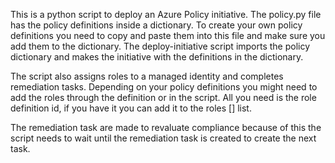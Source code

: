 This is a python script to deploy an Azure Policy initiative. The policy.py file has the policy definitions inside a dictionary. To create your own policy definitions you need to copy and paste them into this file and make sure you add them to the dictionary. The deploy-initiative script imports the policy dictionary and makes the initiative with the definitions in the dictionary.

The script also assigns roles to a managed identity and completes remediation tasks. Depending on your policy definitions you might need to add the roles through the definition or in the script. All you need is the role definition id, if you have it you can add it to the roles [] list. 

The remediation task are made to revaluate compliance because of this the script needs to wait until the remediation task is created to create the next task.


